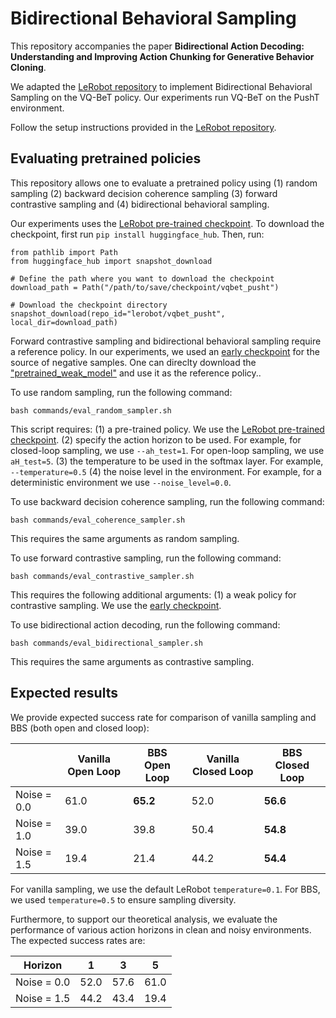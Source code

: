 # Bidirectional Behavioral Sampling

This repository accompanies the paper **Bidirectional Action Decoding: Understanding and Improving Action Chunking for Generative Behavior Cloning**. 

We adapted the [LeRobot repository](https://github.com/huggingface/lerobot) to implement Bidirectional Behavioral Sampling on the VQ-BeT policy. Our experiments run VQ-BeT on the PushT environment. 

Follow the setup instructions provided in the [LeRobot repository](https://github.com/huggingface/lerobot). 

## Evaluating pretrained policies
This repository allows one to evaluate a pretrained policy using (1) random sampling (2) backward decision coherence sampling (3) forward contrastive sampling and (4) bidirectional behavioral sampling. 

Our experiments uses the [LeRobot pre-trained checkpoint](https://huggingface.co/lerobot/vqbet_pusht). To download the checkpoint, first run ```pip install huggingface_hub```. Then, run: 

```
from pathlib import Path
from huggingface_hub import snapshot_download

# Define the path where you want to download the checkpoint
download_path = Path("/path/to/save/checkpoint/vqbet_pusht")

# Download the checkpoint directory
snapshot_download(repo_id="lerobot/vqbet_pusht", local_dir=download_path)
```

Forward contrastive sampling and bidirectional behavioral sampling require a reference policy. In our experiments, we used an [early checkpoint](https://drive.google.com/drive/u/0/folders/1FXHzPZPfTO7SCM-OTKUy3EEvKKTq3LC4) for the source of negative samples. One can direclty download the ["pretrained_weak_model"](https://drive.google.com/drive/u/0/folders/1kBPDBcPU3gLYCZNxkoRpXQ_e3tqi9lPR) and use it as the reference policy.. 


To use random sampling, run the following command:
```
bash commands/eval_random_sampler.sh
```
This script requires: 
(1) a pre-trained policy. We use the [LeRobot pre-trained checkpoint](https://huggingface.co/lerobot/vqbet_pusht). 
(2) specify the action horizon to be used. For example, for closed-loop sampling, we use ```--ah_test=1```. For open-loop sampling, we use ```aH_test=5```. 
(3) the temperature to be used in the softmax layer. For example, ```--temperature=0.5``` 
(4) the noise level in the environment. For example, for a deterministic environment we use ```--noise_level=0.0```.

To use backward decision coherence sampling, run the following command:
```
bash commands/eval_coherence_sampler.sh
```
This requires the same arguments as random sampling. 

To use forward contrastive sampling, run the following command:
```
bash commands/eval_contrastive_sampler.sh
```
This requires the following additional arguments:
(1) a weak policy for contrastive sampling. We use the [early checkpoint](https://drive.google.com/drive/u/0/folders/1FXHzPZPfTO7SCM-OTKUy3EEvKKTq3LC4). 


To use bidirectional action decoding, run the following command:
```
bash commands/eval_bidirectional_sampler.sh
```
This requires the same arguments as contrastive sampling. 

## Expected results 

We provide expected success rate for comparison of vanilla sampling and BBS (both open and closed loop):

|              | Vanilla Open Loop | BBS Open Loop | Vanilla Closed Loop | BBS Closed Loop |
|--------------|-------------------|---------------|---------------------|-----------------|
| Noise = 0.0  | 61.0              | **65.2**      | 52.0                | **56.6**        |
| Noise = 1.0  | 39.0              | 39.8          | 50.4                | **54.8**        |
| Noise = 1.5  | 19.4              | 21.4          | 44.2                | **54.4**        |

For vanilla sampling, we use the default LeRobot ```temperature=0.1```. For BBS, we used ```temperature=0.5``` to ensure sampling diversity. 

Furthermore, to support our theoretical analysis, we evaluate the performance of various action horizons in clean and noisy environments. The expected success rates are:

| Horizon          |   1     |   3  |   5  |
|------------------|---------|------|------|
| Noise = 0.0      |  52.0   | 57.6 | 61.0 |
| Noise = 1.5      |  44.2   | 43.4 | 19.4 |
